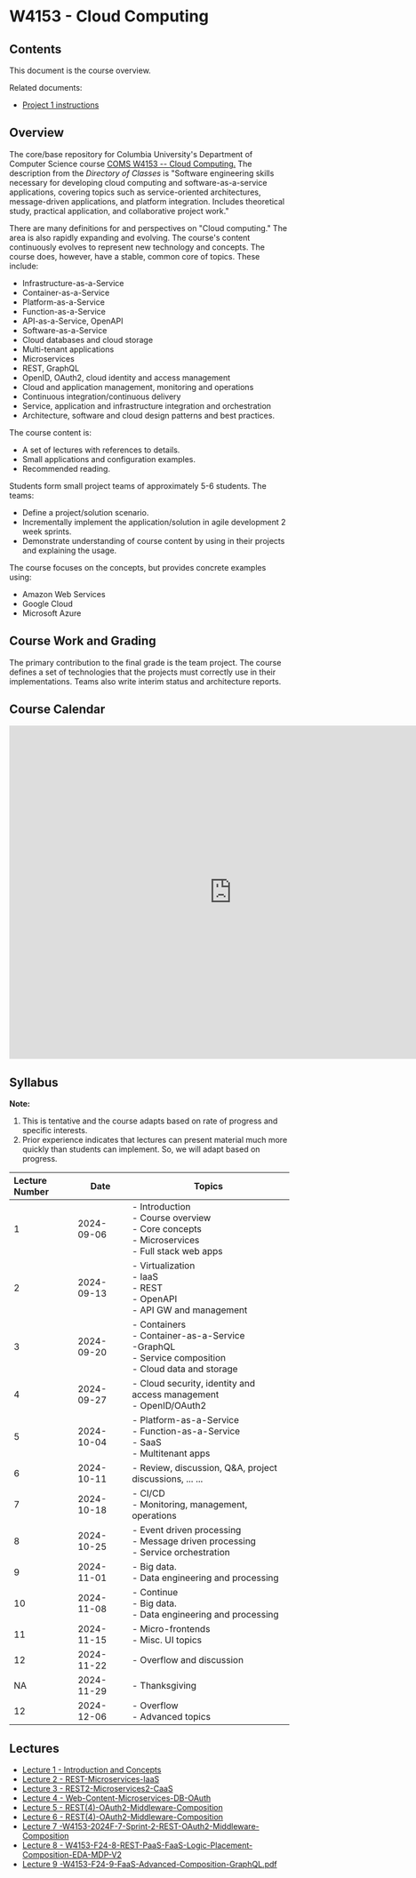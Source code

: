 # W4153 - Cloud Computing

## Contents

This document is the course overview.

Related documents:
- [Project 1 instructions](P1/README.md)

## Overview

The core/base repository for Columbia University's Department of Computer Science
course [COMS W4153 -- Cloud Computing.](https://wwwapp.cc.columbia.edu/cu/bulletin/uwb/subj/COMS/W4153-20243-001/)
The description from the _Directory of Classes_ is "Software engineering skills necessary for
developing cloud computing and software-as-a-service applications, covering topics such as
service-oriented architectures, message-driven applications, and platform integration. Includes
theoretical study, practical application, and collaborative project work."

There are many definitions for and perspectives on "Cloud computing." The area is also rapidly expanding and
evolving. The course's content continuously evolves to represent new technology and concepts. The course does,
however, have a stable, common core of topics. These include:
- Infrastructure-as-a-Service
- Container-as-a-Service
- Platform-as-a-Service
- Function-as-a-Service
- API-as-a-Service, OpenAPI
- Software-as-a-Service
- Cloud databases and cloud storage
- Multi-tenant applications
- Microservices
- REST, GraphQL
- OpenID, OAuth2, cloud identity and access management
- Cloud and application management, monitoring and operations
- Continuous integration/continuous delivery
- Service, application and infrastructure integration and orchestration
- Architecture, software and cloud design patterns and best practices.

The course content is:
- A set of lectures with references to details.
- Small applications and configuration examples.
- Recommended reading.

Students form small project teams of approximately 5-6 students. The teams:
- Define a project/solution scenario.
- Incrementally implement the application/solution in agile development 2 week sprints.
- Demonstrate understanding of course content by using in their projects and explaining the usage.

The course focuses on the concepts, but provides concrete examples using:
- Amazon Web Services
- Google Cloud
- Microsoft Azure

## Course Work and Grading

The primary contribution to the final grade is the team project. The course defines a set of technologies
that the projects must correctly use in their implementations. Teams also write interim status and architecture
reports.

## Course Calendar

<iframe src="https://calendar.google.com/calendar/embed?src=c_20e9e0f50614367e628dd2152506a45acbdaf8d9ff22207ef9c1c3807f11ace5%40group.calendar.google.com&ctz=America%2FNew_York" style="border: 0" width="800" height="600" frameborder="0" scrolling="no"></iframe>

## Syllabus

__Note:__
1. This is tentative and the course adapts based on rate of progress and specific interests.
2. Prior experience indicates that lectures can present material much more quickly than students can implement.
So, we will adapt based on progress.

| Lecture Number | Date       | Topics                                                                                                         |
|:---------------|------------|----------------------------------------------------------------------------------------------------------------|
| 1              | 2024-09-06 | - Introduction<br> - Course overview<br> - Core concepts<br> - Microservices<br> - Full stack web apps         |
| 2              | 2024-09-13 | - Virtualization<br> - IaaS<br> - REST<br> - OpenAPI<br> - API GW and management                               |
| 3              | 2024-09-20 | - Containers<br> - Container-as-a-Service<br> -GraphQL <br> - Service composition<br> - Cloud data and storage |
| 4              | 2024-09-27 | - Cloud security, identity and access management<br> - OpenID/OAuth2                                           |
| 5              | 2024-10-04 | - Platform-as-a-Service<br> - Function-as-a-Service<br> - SaaS<br> - Multitenant apps                          |
| 6              | 2024-10-11 | - Review, discussion, Q&A, project discussions, ... ...                                                        |
| 7              | 2024-10-18 | - CI/CD<br> - Monitoring, management, operations<br>                                                           |
| 8              | 2024-10-25 | - Event driven processing<br> - Message driven processing<br> - Service orchestration                          |
| 9              | 2024-11-01 | - Big data.<br> - Data engineering and processing                                                              |
| 10             | 2024-11-08 | - Continue<br> - Big data.<br> - Data engineering and processing                                               |
| 11             | 2024-11-15 | - Micro-frontends<br> - Misc. UI topics                                                                        |
| 12             | 2024-11-22 | - Overflow and discussion                                                                                      |
| NA             | 2024-11-29 | - Thanksgiving                                                                                                 |
| 12             | 2024-12-06 | - Overflow<br> - Advanced topics                                                                               |


## Lectures

- [Lecture 1 - Introduction and Concepts](https://github.com/donald-f-ferguson/W4153-Cloud-Computing-Base/blob/dad4dc930692d6dfdc60ae34fa8dd8e2c942d7a9/Lectures/W4153-2024F-1-Introduction-Concepts/W4153-2024F-1-Introduction-Concepts-V5.pdf)
- [Lecture 2 - REST-Microservices-IaaS](https://github.com/donald-f-ferguson/W4153-Cloud-Computing-Base/blob/68f2bd11e4b1eaa26b3d5b46cb7359e0ba3b1ea7/Lectures/W4153-2024F-2-REST-Microservices-IaaS/W4153-2024F-2-REST-Microservices-IaaS-V2.pdf)
- [Lecture 3 - REST2-Microservices2-CaaS](https://github.com/donald-f-ferguson/W4153-Cloud-Computing-Base/blob/main/Lectures/W4153-2024F-3-REST2-Microservices2-CaaS_WebContent-DB/W4153-2024F-3-REST2-Microservices2-CaaS-web_content-DB.pdf)
- [Lecture 4 - Web-Content-Microservices-DB-OAuth](https://github.com/donald-f-ferguson/W4153-Cloud-Computing-Base/blob/main/Lectures/W4153-2024F-REST(3)-Microservices-WebContent/W4153-2024F-4-Web-Content-Microservices-DB-OAuth2.pdf)
- [Lecture 5 - REST(4)-OAuth2-Middleware-Composition](https://github.com/donald-f-ferguson/W4153-Cloud-Computing-Base/blob/main/Lectures/W4153-2024F-5-REST(4)-OAuth2-Middleware)
- [Lecture 6 - REST(4)-OAuth2-Middleware-Composition](https://github.com/donald-f-ferguson/W4153-Cloud-Computing-Base/blob/main/Lectures/W4153-2024F-6-REST(4)-OAuth2-Middleware-Composition/W4153-2024F-6-REST(4)-OAuth2-Middleware-Composition.pdf)
- [Lecture 7 -W4153-2024F-7-Sprint-2-REST-OAuth2-Middleware-Composition](https://github.com/donald-f-ferguson/W4153-Cloud-Computing-Base/blob/main/Lectures/W4153-2024F-7-Sprint-2-REST-OAuth2-Middleware-Composition.pdf)
- [Lecture 8 - W4153-F24-8-REST-PaaS-FaaS-Logic-Placement-Composition-EDA-MDP-V2](https://github.com/donald-f-ferguson/W4153-Cloud-Computing-Base/blob/main/Lectures/W4153-2024F-8-REST-PaaS-FaaS-Logic-Placement-Composition-EDA-MDP)
- [Lecture 9 -W4153-F24-9-FaaS-Advanced-Composition-GraphQL.pdf](https://github.com/donald-f-ferguson/W4153-Cloud-Computing-Base/blob/main/Lectures/W4153-2024F-9-FaaS-Advanced-Composition-GraphQL.pdf)
